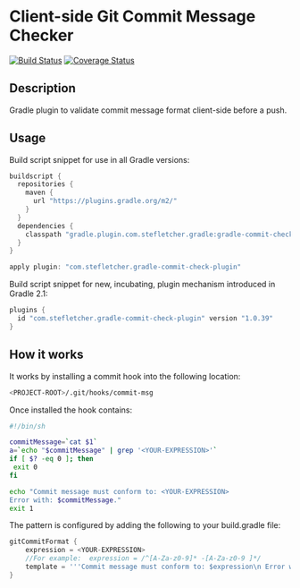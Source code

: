 # Client-side Git Commit Message Checker  
[![Build Status](https://travis-ci.org/SteFletcher/gradle-commit-check-plugin.svg?branch=master)](https://travis-ci.org/SteFletcher/gradle-commit-check-plugin)
[![Coverage Status](https://coveralls.io/repos/github/SteFletcher/gradle-commit-check-plugin/badge.svg?branch=master)](https://coveralls.io/github/SteFletcher/gradle-commit-check-plugin?branch=master)


## Description
Gradle plugin to validate commit message format client-side before a push. 

## Usage
Build script snippet for use in all Gradle versions:
```groovy
buildscript {
  repositories {
    maven {
      url "https://plugins.gradle.org/m2/"
    }
  }
  dependencies {
    classpath "gradle.plugin.com.stefletcher.gradle:gradle-commit-check-plugin:1.0.39"
  }
}

apply plugin: "com.stefletcher.gradle-commit-check-plugin"
```

Build script snippet for new, incubating, plugin mechanism introduced in Gradle 2.1:
```groovy
plugins {
  id "com.stefletcher.gradle-commit-check-plugin" version "1.0.39"
}
```
## How it works
It works by installing a commit hook into the following location:
```bash
<PROJECT-ROOT>/.git/hooks/commit-msg
```

Once installed the hook contains:

```bash
#!/bin/sh

commitMessage=`cat $1`
a=`echo "$commitMessage" | grep '<YOUR-EXPRESSION>'`
if [ $? -eq 0 ]; then
 exit 0
fi

echo "Commit message must conform to: <YOUR-EXPRESSION>
Error with: $commitMessage."
exit 1
```

The pattern <YOUR-EXPRESSION> is configured by adding the following to your build.gradle file:

```groovy
gitCommitFormat {
    expression = <YOUR-EXPRESSION> 
    //For example:  expression = /^[A-Za-z0-9]* -[A-Za-z0-9 ]*/
    template = '''Commit message must conform to: $expression\n Error with: $commitMessage.'''
}
```

